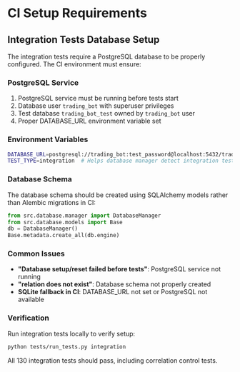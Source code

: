 # CI Setup Requirements

## Integration Tests Database Setup

The integration tests require a PostgreSQL database to be properly configured. The CI environment must ensure:

### PostgreSQL Service
1. PostgreSQL service must be running before tests start
2. Database user `trading_bot` with superuser privileges
3. Test database `trading_bot_test` owned by `trading_bot` user
4. Proper DATABASE_URL environment variable set

### Environment Variables
```bash
DATABASE_URL=postgresql://trading_bot:test_password@localhost:5432/trading_bot_test
TEST_TYPE=integration  # Helps database manager detect integration test context
```

### Database Schema
The database schema should be created using SQLAlchemy models rather than Alembic migrations in CI:

```python
from src.database.manager import DatabaseManager
from src.database.models import Base
db = DatabaseManager()
Base.metadata.create_all(db.engine)
```

### Common Issues
- **"Database setup/reset failed before tests"**: PostgreSQL service not running
- **"relation does not exist"**: Database schema not properly created
- **SQLite fallback in CI**: DATABASE_URL not set or PostgreSQL not available

### Verification
Run integration tests locally to verify setup:
```bash
python tests/run_tests.py integration
```

All 130 integration tests should pass, including correlation control tests.